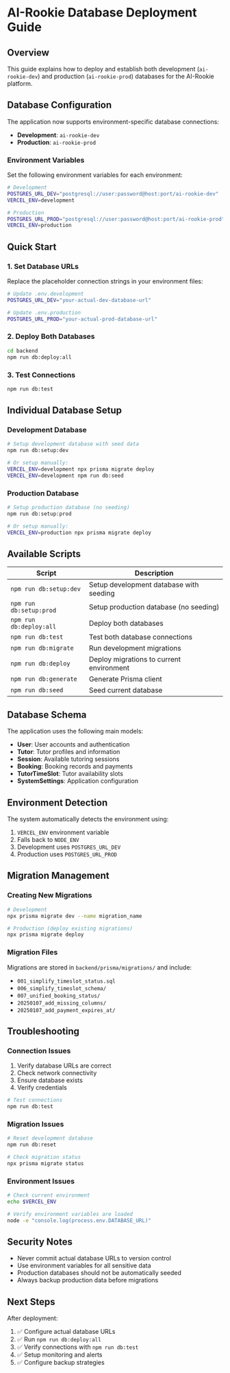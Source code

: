 # AI-Rookie Database Deployment Guide

## Overview

This guide explains how to deploy and establish both development (`ai-rookie-dev`) and production (`ai-rookie-prod`) databases for the AI-Rookie platform.

## Database Configuration

The application now supports environment-specific database connections:

- **Development**: `ai-rookie-dev`
- **Production**: `ai-rookie-prod`

### Environment Variables

Set the following environment variables for each environment:

```bash
# Development
POSTGRES_URL_DEV="postgresql://user:password@host:port/ai-rookie-dev"
VERCEL_ENV=development

# Production
POSTGRES_URL_PROD="postgresql://user:password@host:port/ai-rookie-prod"
VERCEL_ENV=production
```

## Quick Start

### 1. Set Database URLs

Replace the placeholder connection strings in your environment files:

```bash
# Update .env.development
POSTGRES_URL_DEV="your-actual-dev-database-url"

# Update .env.production  
POSTGRES_URL_PROD="your-actual-prod-database-url"
```

### 2. Deploy Both Databases

```bash
cd backend
npm run db:deploy:all
```

### 3. Test Connections

```bash
npm run db:test
```

## Individual Database Setup

### Development Database

```bash
# Setup development database with seed data
npm run db:setup:dev

# Or setup manually:
VERCEL_ENV=development npx prisma migrate deploy
VERCEL_ENV=development npm run db:seed
```

### Production Database

```bash
# Setup production database (no seeding)
npm run db:setup:prod

# Or setup manually:
VERCEL_ENV=production npx prisma migrate deploy
```

## Available Scripts

| Script | Description |
|--------|-------------|
| `npm run db:setup:dev` | Setup development database with seeding |
| `npm run db:setup:prod` | Setup production database (no seeding) |
| `npm run db:deploy:all` | Deploy both databases |
| `npm run db:test` | Test both database connections |
| `npm run db:migrate` | Run development migrations |
| `npm run db:deploy` | Deploy migrations to current environment |
| `npm run db:generate` | Generate Prisma client |
| `npm run db:seed` | Seed current database |

## Database Schema

The application uses the following main models:

- **User**: User accounts and authentication
- **Tutor**: Tutor profiles and information  
- **Session**: Available tutoring sessions
- **Booking**: Booking records and payments
- **TutorTimeSlot**: Tutor availability slots
- **SystemSettings**: Application configuration

## Environment Detection

The system automatically detects the environment using:

1. `VERCEL_ENV` environment variable
2. Falls back to `NODE_ENV`
3. Development uses `POSTGRES_URL_DEV`
4. Production uses `POSTGRES_URL_PROD`

## Migration Management

### Creating New Migrations

```bash
# Development
npx prisma migrate dev --name migration_name

# Production (deploy existing migrations)
npx prisma migrate deploy
```

### Migration Files

Migrations are stored in `backend/prisma/migrations/` and include:

- `001_simplify_timeslot_status.sql`
- `006_simplify_timeslot_schema/`
- `007_unified_booking_status/`
- `20250107_add_missing_columns/`
- `20250107_add_payment_expires_at/`

## Troubleshooting

### Connection Issues

1. Verify database URLs are correct
2. Check network connectivity
3. Ensure database exists
4. Verify credentials

```bash
# Test connections
npm run db:test
```

### Migration Issues

```bash
# Reset development database
npm run db:reset

# Check migration status
npx prisma migrate status
```

### Environment Issues

```bash
# Check current environment
echo $VERCEL_ENV

# Verify environment variables are loaded
node -e "console.log(process.env.DATABASE_URL)"
```

## Security Notes

- Never commit actual database URLs to version control
- Use environment variables for all sensitive data
- Production databases should not be automatically seeded
- Always backup production data before migrations

## Next Steps

After deployment:

1. ✅ Configure actual database URLs
2. ✅ Run `npm run db:deploy:all`
3. ✅ Verify connections with `npm run db:test`
4. ✅ Setup monitoring and alerts
5. ✅ Configure backup strategies